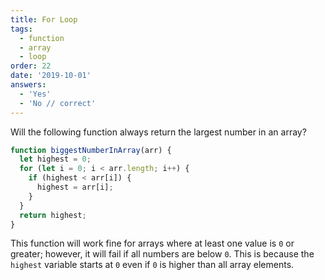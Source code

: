 ```yaml
---
title: For Loop
tags:
  - function
  - array
  - loop
order: 22
date: '2019-10-01'
answers:
  - 'Yes'
  - 'No // correct'
---
```


Will the following function always return the largest number in an array?

```javascript
function biggestNumberInArray(arr) {
  let highest = 0;
  for (let i = 0; i < arr.length; i++) {
    if (highest < arr[i]) {
      highest = arr[i];
    }
  }
  return highest;
}
```

<!-- explanation -->

This function will work fine for arrays where at least one value is `0` or greater; however, it will fail if all numbers are below `0`. This is because the `highest` variable starts at `0` even if `0` is higher than all array elements.

